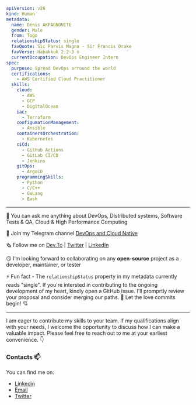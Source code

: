 ```yaml
apiVersion: v26
kind: Human
metadata:
  name: Denis AKPAGNONITE 
  gender: Male
  from: Togo
  relationshipStatus: single
  favQuote: Sic Parvis Magna - Sir Francis Drake
  favVerse: Habakkuk 2:2-3 ✞
  currentOccupation: DevOps Engineer Intern
spec:
  purpose: Spread DevOps arround the world
  certifications:
    - AWS Certified Cloud Practitioner
  skills:
    cloud:
      - AWS
      - GCP
      - DigitalOcean
    iac:
      - Terraform
    configumationManagement:
      - Ansible
    containersOrchestration:
      - Kubernetes 
    ciCd:
      - GitHub Actions
      - GitLab CI/CD
      - Jenkins
    gitOps:
      - ArgoCD
    programmingSkills:
      - Python
      - C/C++
      - GoLang
      - Bash
```
---

​🤗​ You can ask me anything about DevOps, Distributed systems, Software Tests & QA, Cloud & High Performance Computing

📢​ Join my Telegram channel [DevOps and Cloud Native](https://t.me/devops_cloud_native)

🗞️​ Follow me on [Dev.To](https://dev.to/denisakp) | [Twitter](https://twitter.com/denis_Akp) | [LinkedIn](https://www.linkedin.com/in/denis-akpagnonite-49868b171)

😏​ I’m looking forward to collaborating on any **open-source** project as a developer, maintainer, or tester

⚡ Fun fact - The `relationshipStatus` property in my metadata currently reads "single". If you're intersted in contributing to the ongoing development of my heart, 
kindly open a GitHub issue. I'll promprtly review your proposal and consider merging our paths. 🙈 Let the love commits begin! 💘

---

I am eager to contribute my skills to your team. If my qualifications align with your needs, I welcome the opportunity to discuss how I can make a valuable impact. Please feel free to reach out to me at your earliest convenience. :point_down:

### Contacts 📫
You can find me on:
* [Linkedin](https://www.linkedin.com/in/denis-akpagnonite-49868b171/)
* [Email](mailto:akpagnonited@gmail.com)
* [Twitter](https://twitter.com/denis_Akp)
